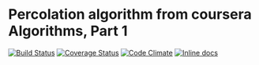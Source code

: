 # Percolation algorithm from coursera Algorithms, Part 1

[![Build Status](https://secure.travis-ci.org/mico/percolation.svg)](https://travis-ci.org/mico/percolation)
[![Coverage Status](https://img.shields.io/codeclimate/coverage/mico/percolation.svg)](https://codeclimate.com/github/mico/percolation)
[![Code Climate](https://codeclimate.com/github/mico/percolation.svg)](https://codeclimate.com/github/mico/percolation)
[![Inline docs](http://inch-ci.org/github/mico/percolation.svg)](http://inch-ci.org/github/mico/percolation)
